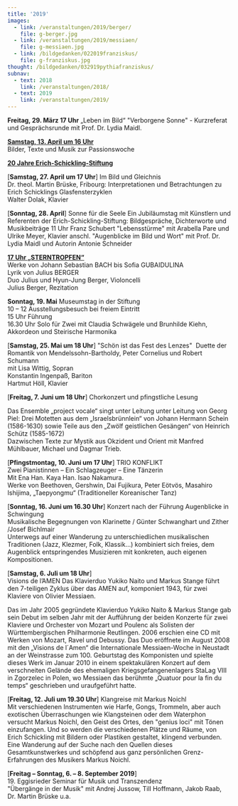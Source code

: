 ```yaml
---
title: '2019'
images:
  - link: /veranstaltungen/2019/berger/
    file: g-berger.jpg
  - link: /veranstaltungen/2019/messiaen/
    file: g-messiaen.jpg
  - link: /bildgedanken/022019franziskus/
    file: g-franziskus.jpg  
thought: /bildgedanken/032919pythiafranziskus/
subnav:
  - text: 2018
    link: /veranstaltungen/2018/
  - text: 2019
    link: /veranstaltungen/2019/
---
```


**Freitag, 29. März 17 Uhr** „Leben im Bild“ 
"Verborgene Sonne" - Kurzreferat und Gesprächsrunde mit Prof. Dr. Lydia Maidl.   

[**Samstag, 13. April um 16 Uhr**](/veranstaltungen/2019/palmsamstag/)  
Bilder, Texte und Musik zur Passionswoche  

[**20 Jahre Erich-Schickling-Stiftung**](/veranstaltungen/2019/jubilaeum/)

[**Samstag, 27. April um 17 Uhr**] Im Bild und Gleichnis  
Dr. theol. Martin Brüske, Fribourg: 
Interpretationen und Betrachtungen zu Erich Schicklings Glasfensterzyklen  
Walter Dolak, Klavier   

[**Sonntag, 28. April**] Sonne für die Seele
Ein Jubiläumstag mit Künstlern und Referenten der Erich-Schickling-Stiftung:
Bildgespräche, Dichterworte und Musikbeiträge
11 Uhr Franz Schubert "Lebensstürme"
mit Arabella Pare und Ulrike Meyer, Klavier
anschl. "Augenblicke im Bild und Wort" mit Prof. Dr. Lydia Maidl und Autorin Antonie Schneider

[**17 Uhr „STERNTROPFEN“**](/veranstaltungen/2019/berger/)  
Werke von Johann Sebastian BACH bis Sofia GUBAIDULINA  
Lyrik von Julius BERGER  
Duo Julius und Hyun-Jung Berger, Violoncelli  
Julius Berger, Rezitation

**Sonntag, 19. Mai** Museumstag in der Stiftung  
10 – 12 Ausstellungsbesuch bei freiem Eintritt  
15 Uhr Führung  
16.30 Uhr Solo für Zwei
mit Claudia Schwägele und Brunhilde Kiehn, Akkordeon und Steirische Harmonika

[**Samstag, 25. Mai um 18 Uhr**]  "Schön ist das Fest des Lenzes" 
Duette der Romantik von Mendelssohn-Bartholdy, Peter Cornelius und Robert Schumann  
mit Lisa Wittig, Sopran  
Konstantin Ingenpaß, Bariton  
Hartmut Höll, Klavier

[**Freitag, 7. Juni um 18 Uhr**] Chorkonzert und pfingstliche Lesung

Das Ensemble „project vocale“ singt unter Leitung unter Leitung von Georg Piel:
Drei Motetten aus dem „Israelsbrünnlein“ von Johann Hermann Schein (1586-1630) sowie Teile aus den „Zwölf geistlichen Gesängen“ von Heinrich Schütz (1585-1672)  
Dazwischen Texte zur Mystik aus Okzident und Orient mit Manfred Mühlbauer, Michael und Dagmar Trieb.

[**Pfingstmontag, 10. Juni um 17 Uhr**] TRIO KONFLIKT  
Zwei Pianistinnen – Ein Schlagzeuger – Eine Tänzerin  
Mit Ena Han. Kaya Han. Isao Nakamura.	
Werke von Beethoven, Gershwin, Dai Fujikura, Peter Eötvös, Masahiro Ishijima, „Taepyongmu“ (Traditioneller Koreanischer Tanz)

[**Sonntag, 16. Juni um 16.30 Uhr**] Konzert nach der Führung
Augenblicke in Schwingung  
Musikalische Begegnungen von Klarinette / Günter Schwanghart und Zither /Josef Bichlmair  
Unterwegs auf einer Wanderung zu unterschiedlichen musikalischen Traditionen (Jazz, Klezmer, Folk, Klassik...) kombiniert sich freies, dem Augenblick entspringendes Musizieren mit konkreten, auch eigenen Kompositionen. 

[**Samstag, 6. Juli um 18 Uhr**]  
	Visions de l’AMEN 
Das Klavierduo Yukiko Naito und Markus Stange führt den 7-teiligen Zyklus über das AMEN auf, komponiert 1943, für zwei Klaviere von Olivier Messiaen.

Das im Jahr 2005 gegründete Klavierduo Yukiko Naito & Markus Stange gab sein Debut im selben Jahr mit der Aufführung der beiden Konzerte für zwei Klaviere und Orchester von Mozart und Poulenc als Solisten der Württembergischen Philharmonie Reutlingen. 2006 erschien eine CD mit Werken von Mozart, Ravel und Debussy. Das Duo eröffnete im August  2008 mit den „Visions de l´Amen“ die Internationale Messiaen-Woche in Neustadt an der Weinstrasse zum 100. Geburtstag des Komponisten und spielte dieses Werk im Januar 2010 in einem spektakulären Konzert auf dem verschneiten Gelände des ehemaligen Kriegsgefangenenlagers StaLag VIII in Zgorzelec in Polen, wo Messiaen das berühmte „Quatuor pour la fin du temps“ geschrieben und uraufgeführt hatte.

[**Freitag, 12. Juli um 19.30 Uhr**] Klangreise mit Markus Noichl  
Mit verschiedenen Instrumenten wie Harfe, Gongs, Trommeln, aber auch exotischen Überraschungen wie Klangsteinen oder dem Waterphon versucht Markus Noichl, den Geist des Ortes, den "genius loci" mit Tönen einzufangen. Und so werden die verschiedenen Plätze und Räume, von Erich Schickling mit Bildern oder Plastiken gestaltet, klingend verbunden. Eine Wanderung auf der Suche nach den Quellen dieses Gesamtkunstwerkes und schöpfend aus ganz persönlichen Grenz-Erfahrungen des Musikers Markus Noichl.

[**Freitag – Sonntag, 6. – 8. September 2019**]  
19. Eggisrieder Seminar für Musik und Transzendenz  
"Übergänge in der Musik"
mit Andrej Jussow, Till Hoffmann, Jakob Raab, Dr. Martin Brüske u.a.
